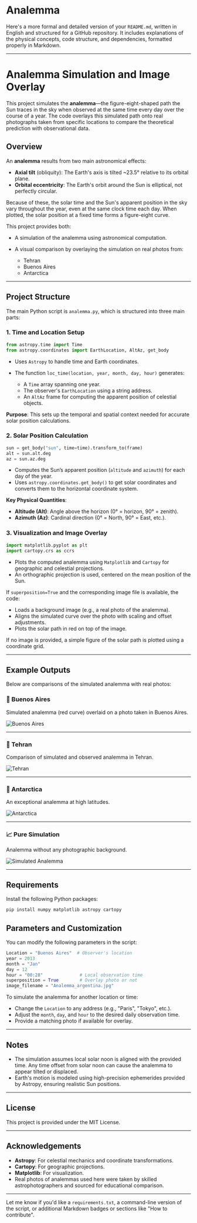 # Analemma

Here's a more formal and detailed version of your `README.md`, written in English and structured for a GitHub repository. It includes explanations of the physical concepts, code structure, and dependencies, formatted properly in Markdown.

---

# Analemma Simulation and Image Overlay

This project simulates the **analemma**—the figure-eight-shaped path the Sun traces in the sky when observed at the same time every day over the course of a year. The code overlays this simulated path onto real photographs taken from specific locations to compare the theoretical prediction with observational data.

## Overview

An **analemma** results from two main astronomical effects:

* **Axial tilt** (obliquity): The Earth's axis is tilted \~23.5° relative to its orbital plane.
* **Orbital eccentricity**: The Earth's orbit around the Sun is elliptical, not perfectly circular.

Because of these, the solar time and the Sun's apparent position in the sky vary throughout the year, even at the same clock time each day. When plotted, the solar position at a fixed time forms a figure-eight curve.

This project provides both:

* A simulation of the analemma using astronomical computation.
* A visual comparison by overlaying the simulation on real photos from:

  * Tehran
  * Buenos Aires
  * Antarctica

---

## Project Structure

The main Python script is `analemma.py`, which is structured into three main parts:

### 1. **Time and Location Setup**

```python
from astropy.time import Time
from astropy.coordinates import EarthLocation, AltAz, get_body
```

* Uses `Astropy` to handle time and Earth coordinates.
* The function `loc_time(location, year, month, day, hour)` generates:

  * A `Time` array spanning one year.
  * The observer's `EarthLocation` using a string address.
  * An `AltAz` frame for computing the apparent position of celestial objects.

**Purpose**: This sets up the temporal and spatial context needed for accurate solar position calculations.

### 2. **Solar Position Calculation**

```python
sun = get_body("sun", time=time).transform_to(frame)
alt = sun.alt.deg
az = sun.az.deg
```

* Computes the Sun’s apparent position (`altitude` and `azimuth`) for each day of the year.
* Uses `astropy.coordinates.get_body()` to get solar coordinates and converts them to the horizontal coordinate system.

**Key Physical Quantities**:

* **Altitude (Alt)**: Angle above the horizon (0° = horizon, 90° = zenith).
* **Azimuth (Az)**: Cardinal direction (0° = North, 90° = East, etc.).

### 3. **Visualization and Image Overlay**

```python
import matplotlib.pyplot as plt
import cartopy.crs as ccrs
```

* Plots the computed analemma using `Matplotlib` and `Cartopy` for geographic and celestial projections.
* An orthographic projection is used, centered on the mean position of the Sun.

If `superposition=True` and the corresponding image file is available, the code:

* Loads a background image (e.g., a real photo of the analemma).
* Aligns the simulated curve over the photo with scaling and offset adjustments.
* Plots the solar path in red on top of the image.

If no image is provided, a simple figure of the solar path is plotted using a coordinate grid.

---

## Example Outputs

Below are comparisons of the simulated analemma with real photos:

### 📍 Buenos Aires

Simulated analemma (red curve) overlaid on a photo taken in Buenos Aires.

![Buenos Aires](https://github.com/user-attachments/assets/65d41964-a078-4cae-becb-8d02d84c2c8d)

---

### 📍 Tehran

Comparison of simulated and observed analemma in Tehran.

![Tehran](https://github.com/user-attachments/assets/412534df-31b8-403c-a041-ae43e5101327)

---

### 📍 Antarctica

An exceptional analemma at high latitudes.

![Antarctica](https://github.com/user-attachments/assets/f9b5f283-4022-43c0-8830-06d0206ebde9)

---

### 📈 Pure Simulation

Analemma without any photographic background.

![Simulated Analemma](https://github.com/user-attachments/assets/8124cb81-d19a-4b72-acc9-489e2f9cd649)

---

## Requirements

Install the following Python packages:

```bash
pip install numpy matplotlib astropy cartopy
```

## Parameters and Customization

You can modify the following parameters in the script:

```python
Location = "Buenos Aires"  # Observer's location
year = 2013
month = "Jan"
day = 12
hour = "00:28"              # Local observation time
superposition = True        # Overlay photo or not
image_filename = "Analemma_argentina.jpg"
```

To simulate the analemma for another location or time:

* Change the `Location` to any address (e.g., "Paris", "Tokyo", etc.).
* Adjust the `month`, `day`, and `hour` to the desired daily observation time.
* Provide a matching photo if available for overlay.

---

## Notes

* The simulation assumes local solar noon is aligned with the provided time. Any time offset from solar noon can cause the analemma to appear tilted or displaced.
* Earth's motion is modeled using high-precision ephemerides provided by Astropy, ensuring realistic Sun positions.

---

## License

This project is provided under the MIT License.

---

## Acknowledgements

* **Astropy**: For celestial mechanics and coordinate transformations.
* **Cartopy**: For geographic projections.
* **Matplotlib**: For visualization.
* Real photos of analemmas used here were taken by skilled astrophotographers and sourced for educational comparison.

---

Let me know if you'd like a `requirements.txt`, a command-line version of the script, or additional Markdown badges or sections like "How to contribute".


